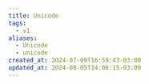 ```yaml
---
title: Unicode
tags:
  - v1
aliases:
  - Unicode
  - unicode
created_at: 2024-07-09T16:59:43-03:00
updated_at: 2024-08-05T14:06:15-03:00
---
```


